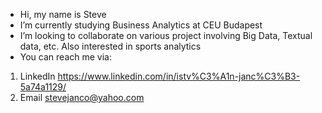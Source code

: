- Hi, my name is Steve 
- I’m currently studying Business Analytics at CEU Budapest 
- I’m looking to collaborate on various project involving Big Data, Textual data, etc. Also interested in sports analytics
- You can reach me via:
1. LinkedIn https://www.linkedin.com/in/istv%C3%A1n-janc%C3%B3-5a74a1129/ 
2. Email stevejanco@yahoo.com

